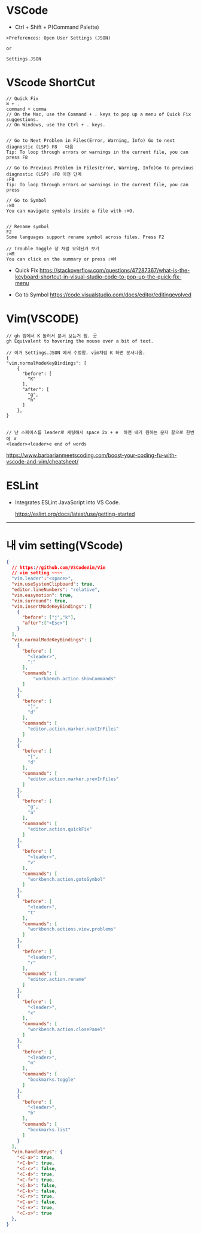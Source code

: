 # VSCode

- Ctrl + Shift + P(Command Palette)

```
>Preferences: Open User Settings (JSON)

or

Settings.JSON

```

# VScode ShortCut

```
// Quick Fix
⌘ + .
command + comma
// On the Mac, use the Command + . keys to pop up a menu of Quick Fix suggestions.
// On Windows, use the Ctrl + . keys.


// Go to Next Problem in Files(Error, Warning, Info) Go to next diagnostic (LSP) F8   다음
Tip: To loop through errors or warnings in the current file, you can press F8

// Go to Previous Problem in Files(Error, Warning, Info)Go to previous diagnostic (LSP) ⇧F8 이전 단계
⇧F8
Tip: To loop through errors or warnings in the current file, you can press

// Go to Symbol
⇧⌘O
You can navigate symbols inside a file with ⇧⌘O.


// Rename symbol
F2
Some languages support rename symbol across files. Press F2

// Trouble Toggle 창 처럼 요약된거 보기
⇧⌘M 
You can click on the summary or press ⇧⌘M 
```

- Quick Fix https://stackoverflow.com/questions/47287367/what-is-the-keyboard-shortcut-in-visual-studio-code-to-pop-up-the-quick-fix-menu

- Go to Symbol https://code.visualstudio.com/docs/editor/editingevolved

# Vim(VSCODE)

```
// gh 빔에서 K 눌러서 문서 보는거 됨. 굿
gh Equivalent to hovering the mouse over a bit of text.

// 이거 Settings.JSON 에서 수정함. vim처럼 K 하면 문서나옴.
{
"vim.normalModeKeyBindings": [
    {
      "before": [
        "K"
      ],
      "after": [
        "g",
        "h"
      ]
    },
}


// 난 스페이스를 leader로 세팅해서 space 2x + e  하면 내가 원하는 문자 끝으로 한번에 ㅎ
<leader><leader>e end of words
```

https://www.barbarianmeetscoding.com/boost-your-coding-fu-with-vscode-and-vim/cheatsheet/


# ESLint

- Integrates ESLint JavaScript into VS Code.

  https://eslint.org/docs/latest/use/getting-started

<hr>

# 내 vim setting(VScode)

```json
{
  // https://github.com/VSCodeVim/Vim
  // vim setting ~~~~
  "vim.leader":"<space>",
  "vim.useSystemClipboard": true,
  "editor.lineNumbers": "relative",
  "vim.easymotion": true,
  "vim.surround": true,
  "vim.insertModeKeyBindings": [
    {
      "before": ["j","k"],
      "after":["<Esc>"]
    }
  ],
  "vim.normalModeKeyBindings": [
    {
      "before": [
        "<leader>",
        ":"
      ],
      "commands": [
          "workbench.action.showCommands"
      ]
    },
    {
      "before": [
        "]",
        "d"
      ],
      "commands": [
        "editor.action.marker.nextInFiles"
      ]
    },
    {
      "before": [
        "[",
        "d"
      ],
      "commands": [
        "editor.action.marker.prevInFiles"
      ]
    },
    {
      "before": [
        "g",
        "a"
      ],
      "commands": [
        "editor.action.quickFix"
      ]
    },
    {
      "before": [
        "<leader>",
        "v"
      ],
      "commands": [
        "workbench.action.gotoSymbol"
      ]
    },
    {
      "before": [
        "<leader>",
        "t"
      ],
      "commands": [
        "workbench.actions.view.problems"
      ]
    },
    {
      "before": [
        "<leader>",
        "r"
      ],
      "commands": [
        "editor.action.rename"
      ]
    },
    {
      "before": [
        "<leader>",
        "x"
      ],
      "commands": [
        "workbench.action.closePanel"
      ]
    },
    {
      "before": [
        "<leader>",
        "m"
      ],
      "commands": [
        "bookmarks.toggle"
      ]
    },
    {
      "before": [
        "<leader>",
        "b"
      ],
      "commands": [
        "bookmarks.list"
      ]
    }
  ],
  "vim.handleKeys": {
    "<C-a>": true,
    "<C-b>": true,
    "<C-c>": false,
    "<C-d>": true,
    "<C-f>": true,
    "<C-h>": false,
    "<C-k>": false,
    "<C-r>": true,
    "<C-u>": false,
    "<C-v>": true,
    "<C-x>": true
  },
}
```
